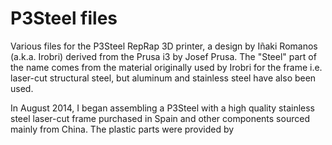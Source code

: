 P3Steel files
=============

Various files for the P3Steel RepRap 3D printer, a design by Iñaki Romanos (a.k.a. Irobri) derived from the Prusa i3 by Josef Prusa. The "Steel" part of the name comes from the material originally used by Irobri for the frame i.e. laser-cut structural steel, but aluminum and stainless steel have also been used.

In August 2014, I began assembling a P3Steel with a high quality stainless steel laser-cut frame purchased in Spain and other components sourced mainly from China. The plastic parts were provided by
